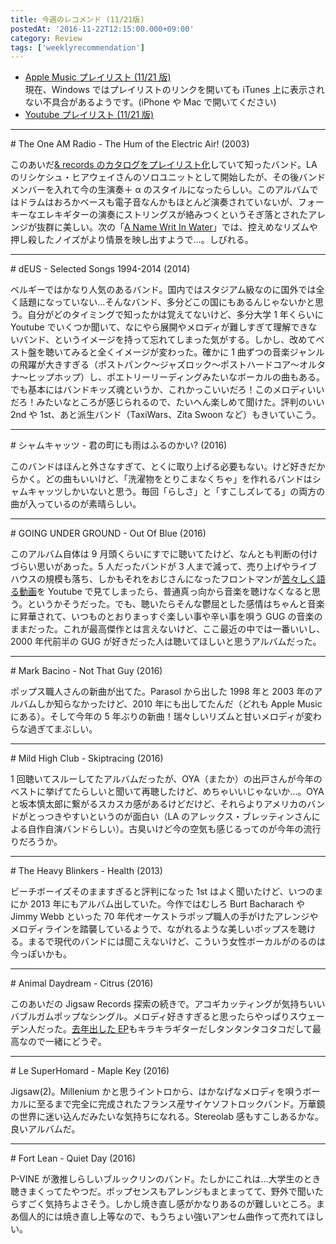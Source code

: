 ```yaml
---
title: 今週のレコメンド (11/21版)
postedAt: '2016-11-22T12:15:00.000+09:00'
category: Review
tags: ['weeklyrecommendation']
---
```


- [Apple Music プレイリスト (11/21 版)](https://itunes.apple.com/jp/playlist/jin-zhounorekomendo-11-21ban/idpl.f0307ab1d5f94880a569a1309f280631)  
  現在、Windows ではプレイリストのリンクを開いても iTunes 上に表示されない不具合があるようです。(iPhone や Mac で開いてください)
- [Youtube プレイリスト (11/21 版)](https://www.youtube.com/playlist?list=PLegnWsUgQaye-FmMUfr3ymi5USHCgx0Bf)

---

\# The One AM Radio - The Hum of the Electric Air! (2003)

このあいだ[& records のカタログをプレイリスト化](https://itunes.apple.com/jp/playlist/records-chronology/idpl.19693d571ebe43728fb360f274c7112c)していて知ったバンド。LA のリシケシュ・ヒアウェイさんのソロユニットとして開始したが、その後バンドメンバーを入れて今の生演奏＋ α のスタイルになったらしい。このアルバムではドラムはおろかベースも電子音なんかもほとんど演奏されていないが、フォーキーなエレキギターの演奏にストリングスが絡みつくというそぎ落とされたアレンジが抜群に美しい。次の「[A Name Writ In Water](https://itun.es/jp/0ID%5Fu)」では、控えめなリズムや押し殺したノイズがより情景を映し出すようで…。しびれる。

---

\# dEUS - Selected Songs 1994-2014 (2014)

ベルギーではかなり人気のあるバンド。国内ではスタジアム級なのに国外では全く話題になっていない…そんなバンド、多分どこの国にもあるんじゃないかと思う。自分がどのタイミングで知ったかは覚えてないけど、多分大学 1 年くらいに Youtube でいくつか聞いて、なにやら展開やメロディが難しすぎて理解できないバンド、というイメージを持って忘れてしまった気がする。しかし、改めてベスト盤を聴いてみると全くイメージが変わった。確かに 1 曲ずつの音楽ジャンルの飛躍が大きすぎる（ポストパンク～ジャズロック～ポストハードコア～オルタナ～ヒップホップ）し、ポエトリーリーディングみたいなボーカルの曲もある。でも基本にはバンドキッズ魂というか、これかっこいいだろ！このメロディいいだろ！みたいなところが感じられるので、たいへん楽しめて聞けた。評判のいい 2nd や 1st、あと派生バンド（TaxiWars、Zita Swoon など）もきいていこう。

---

\# シャムキャッツ - 君の町にも雨はふるのかい? (2016)

このバンドはほんと外さなすぎて、とくに取り上げる必要もない。けど好きだからかく。どの曲もいいけど、「洗濯物をとりこまなくちゃ」を作れるバンドはシャムキャッツしかいないと思う。毎回「らしさ」と「すこしズレてる」の両方の曲が入っているのが素晴らしい。

---

\# GOING UNDER GROUND - Out Of Blue (2016)

このアルバム自体は 9 月頭くらいにすでに聴いてたけど、なんとも判断の付けづらい思いがあった。5 人だったバンドが 3 人まで減って、売り上げやライブハウスの規模も落ち、しかもそれをおじさんになったフロントマンが[苦々しく語る動画](https://www.youtube.com/watch?v=B4YpDuOy-KM)を Youtube で見てしまったら、普通真っ向から音楽を聴けなくなると思う。というかそうだった。でも、聴いたらそんな鬱屈とした感情はちゃんと音楽に昇華されて、いつものとおりまっすぐ楽しい事や辛い事を唄う GUG の音楽のままだった。これが最高傑作とは言えないけど、ここ最近の中では一番いいし、2000 年代前半の GUG が好きだった人は聴いてほしいと思うアルバムだった。

---

\# Mark Bacino - Not That Guy (2016)

ポップス職人さんの新曲が出てた。Parasol から出した 1998 年と 2003 年のアルバムしか知らなかったけど、2010 年にも出してたんだ（どれも Apple Music にある）。そして今年の 5 年ぶりの新曲！瑞々しいリズムと甘いメロディが変わらな過ぎてまぶしい。

---

\# Mild High Club - Skiptracing (2016)

1 回聴いてスルーしてたアルバムだったが、OYA（またか）の出戸さんが今年のベストに挙げてたらしいと聞いて再聴したけど、めちゃいいじゃないか…。OYA と坂本慎太郎に繋がるスカスカ感があるけどだけど、それらよりアメリカのバンドがとっつきやすいというのが面白い（LA のアレックス・ブレッティンさんによる自作自演バンドらしい）。古臭いけど今の空気も感じるってのが今年の流行りだろうか。

---

\# The Heavy Blinkers - Health (2013)

ビーチボーイズそのまますぎると評判になった 1st はよく聞いたけど、いつのまにか 2013 年にもアルバム出していた。今作ではむしろ Burt Bacharach や Jimmy Webb といった 70 年代オーケストラポップ職人の手がけたアレンジやメロディラインを踏襲しているようで、ながれるような美しいポップスを聴ける。まるで現代のバンドには聞こえないけど、こういう女性ボーカルがのるのは今っぽいかも。

---

\# Animal Daydream - Citrus (2016)

このあいだの Jigsaw Records 探索の続きで。アコギカッティングが気持ちいいバブルガムポップなシングル。メロディ好きすぎると思ったらやっぱりスウェーデン人だった。[去年出した EP](https://itun.es/jp/fvS%5F4)もキラキラギターだしタンタンタコタコだして最高なので一緒にどうぞ。

---

\# Le SuperHomard - Maple Key (2016)

Jigsaw(2)。Millenium かと思うイントロから、はかなげなメロディを唄うボーカルに至るまで完全に完成されたフランス産サイケソフトロックバンド。万華鏡の世界に迷い込んだみたいな気持ちになれる。Stereolab 感もすこしあるかな。良いアルバムだ。

---

\# Fort Lean - Quiet Day (2016)

P-VINE が激推しらしいブルックリンのバンド。たしかにこれは…大学生のとき聴きまくってたやつだ。ポップセンスもアレンジもまとまってて、野外で聞いたらすごく気持ちよさそう。しかし焼き直し感がかなりあるのが難しいところ。まあ個人的には焼き直し上等なので、もうちょい強いアンセム曲作って売れてほしい。
